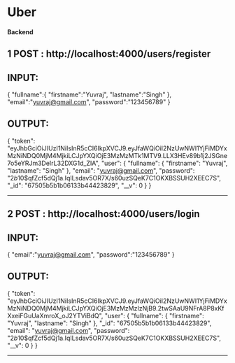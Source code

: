 # Uber

#### Backend

## 1 POST : http://localhost:4000/users/register
## INPUT:
{
    "fullname":{
        "firstname":"Yuvraj",
        "lastname":"Singh"
    },
    "email":"yuvraj@gmail.com",
    "password":"123456789"
}

## OUTPUT:

{
    "token": "eyJhbGciOiJIUzI1NiIsInR5cCI6IkpXVCJ9.eyJfaWQiOiI2NzUwNWI1YjFiMDYxMzNiNDQ0MjM4MjkiLCJpYXQiOjE3MzMzMTk1MTV9.LLX3HEv89b1j2JSGne7o5eYRJm3DeIrL32DXG1d_ZIA",
    "user": {
        "fullname": {
            "firstname": "Yuvraj",
            "lastname": "Singh"
        },
        "email": "yuvraj@gmail.com",
        "password": "$2b$10$qfZcf5dQj1a.IqILsdav5OR7X/s60uzSQeK7C1OKXBSSUH2XEEC7S",
        "_id": "67505b5b1b06133b44423829",
        "__v": 0
    }
}



-----------------------------------------------------------------------------------------------------------


## 2 POST : http://localhost:4000/users/login
## INPUT:
{
    "email":"yuvraj@gmail.com",
    "password":"123456789"
}

## OUTPUT:

{
    "token": "eyJhbGciOiJIUzI1NiIsInR5cCI6IkpXVCJ9.eyJfaWQiOiI2NzUwNWI1YjFiMDYxMzNiNDQ0MjM4MjkiLCJpYXQiOjE3MzMzMzIzNjB9.2twSAaU9NFrA8P8xKfXxeiFGuUaXmroX_oJ2YTViBdQ",
    "user": {
        "fullname": {
            "firstname": "Yuvraj",
            "lastname": "Singh"
        },
        "_id": "67505b5b1b06133b44423829",
        "email": "yuvraj@gmail.com",
        "password": "$2b$10$qfZcf5dQj1a.IqILsdav5OR7X/s60uzSQeK7C1OKXBSSUH2XEEC7S",
        "__v": 0
    }
}

---------------------------------------------------------------------------------------------------------------------------------------------------------------


